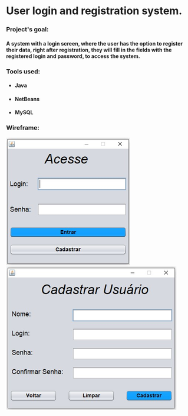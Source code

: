 # User login and registration system.



### Project's goal:

#### A system with a login screen, where the user has the option to register their data, right after registration, they will fill in the fields with the registered login and password, to access the system.



### Tools used:

- #### Java

- #### NetBeans

- #### MySQL



### Wireframe:

<img src="IMG\login.jpg" />



<img src="IMG\cadastro.jpg" />